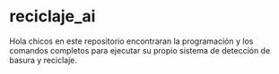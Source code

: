 # reciclaje_ai
Hola chicos en este repositorio encontraran la programación y los comandos completos para ejecutar su propio sistema de detección de basura y reciclaje.
